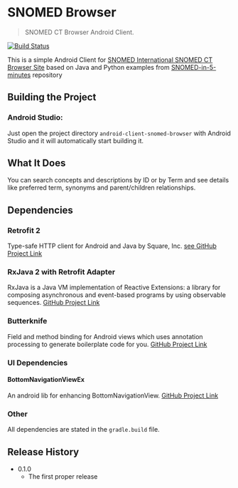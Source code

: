 # SNOMED Browser
> SNOMED CT Browser Android Client.

[![Build Status][travis-image]][travis-url]


This is a simple Android Client for [SNOMED International SNOMED CT Browser Site](http://browser.ihtsdotools.org/?) based on Java and Python examples from [SNOMED-in-5-minutes](https://github.com/IHTSDO/SNOMED-in-5-minutes) repository


## Building the Project

### Android Studio:

Just open the project directory `android-client-snomed-browser` with Android Studio and it will automatically start building it.

## What It Does

You can search concepts and descriptions by ID or by Term and see details like preferred term, synonyms and parent/children relationships.

## Dependencies

### Retrofit 2
Type-safe HTTP client for Android and Java by Square, Inc. [see GitHub Project Link](https://github.com/square/retrofit)

### RxJava 2 with Retrofit Adapter
RxJava is a Java VM implementation of Reactive Extensions: a library for composing asynchronous and event-based programs by using observable sequences.
[GitHub Project Link](https://github.com/ReactiveX/RxJava)

### Butterknife

Field and method binding for Android views which uses annotation processing to generate boilerplate code for you. [GitHub Project Link](https://github.com/JakeWharton/butterknife)

### UI Dependencies

#### BottomNavigationViewEx

An android lib for enhancing BottomNavigationView. [GitHub Project Link](https://github.com/ittianyu/BottomNavigationViewEx)

### Other

All dependencies are stated in the `gradle.build` file.


## Release History

* 0.1.0
    * The first proper release

<!-- Markdown link & img dfn's -->

[travis-image]: https://img.shields.io/travis/dbader/node-datadog-metrics/master.svg?style=flat-square
[travis-url]: https://travis-ci.org/dbader/node-datadog-metrics
